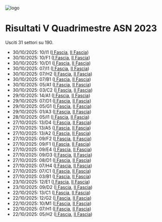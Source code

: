 ![logo](img/logo-2023.png)

# Risultati V Quadrimestre ASN 2023

Usciti 31 settori su 190.

- 30/10/2025: 10/I1 ([I Fascia](https://asn23.cineca.it/pubblico/miur/esito/10%252FI1/1/5), [II Fascia](https://asn23.cineca.it/pubblico/miur/esito/10%252FI1/2/5))
- 30/10/2025: 10/F1 ([I Fascia](https://asn23.cineca.it/pubblico/miur/esito/10%252FF1/1/5), [II Fascia](https://asn23.cineca.it/pubblico/miur/esito/10%252FF1/2/5))
- 30/10/2025: 10/D1 ([I Fascia](https://asn23.cineca.it/pubblico/miur/esito/10%252FD1/1/5), [II Fascia](https://asn23.cineca.it/pubblico/miur/esito/10%252FD1/2/5))
- 30/10/2025: 07/I1 ([I Fascia](https://asn23.cineca.it/pubblico/miur/esito/07%252FI1/1/5), [II Fascia](https://asn23.cineca.it/pubblico/miur/esito/07%252FI1/2/5))
- 30/10/2025: 07/H2 ([I Fascia](https://asn23.cineca.it/pubblico/miur/esito/07%252FH2/1/5), [II Fascia](https://asn23.cineca.it/pubblico/miur/esito/07%252FH2/2/5))
- 30/10/2025: 07/B1 ([I Fascia](https://asn23.cineca.it/pubblico/miur/esito/07%252FB1/1/5), [II Fascia](https://asn23.cineca.it/pubblico/miur/esito/07%252FB1/2/5))
- 30/10/2025: 05/A1 ([I Fascia](https://asn23.cineca.it/pubblico/miur/esito/05%252FA1/1/5), [II Fascia](https://asn23.cineca.it/pubblico/miur/esito/05%252FA1/2/5))
- 30/10/2025: 03/C2 ([I Fascia](https://asn23.cineca.it/pubblico/miur/esito/03%252FC2/1/5), [II Fascia](https://asn23.cineca.it/pubblico/miur/esito/03%252FC2/2/5))
- 29/10/2025: 14/A1 ([I Fascia](https://asn23.cineca.it/pubblico/miur/esito/14%252FA1/1/5), [II Fascia](https://asn23.cineca.it/pubblico/miur/esito/14%252FA1/2/5))
- 29/10/2025: 07/D1 ([I Fascia](https://asn23.cineca.it/pubblico/miur/esito/07%252FD1/1/5), [II Fascia](https://asn23.cineca.it/pubblico/miur/esito/07%252FD1/2/5))
- 29/10/2025: 05/G1 ([I Fascia](https://asn23.cineca.it/pubblico/miur/esito/05%252FG1/1/5), [II Fascia](https://asn23.cineca.it/pubblico/miur/esito/05%252FG1/2/5))
- 29/10/2025: 01/A3 ([I Fascia](https://asn23.cineca.it/pubblico/miur/esito/01%252FA3/1/5), [II Fascia](https://asn23.cineca.it/pubblico/miur/esito/01%252FA3/2/5))
- 28/10/2025: 05/I1 ([I Fascia](https://asn23.cineca.it/pubblico/miur/esito/05%252FI1/1/5), [II Fascia](https://asn23.cineca.it/pubblico/miur/esito/05%252FI1/2/5))
- 27/10/2025: 13/D4 ([I Fascia](https://asn23.cineca.it/pubblico/miur/esito/13%252FD4/1/5), [II Fascia](https://asn23.cineca.it/pubblico/miur/esito/13%252FD4/2/5))
- 27/10/2025: 13/A5 ([I Fascia](https://asn23.cineca.it/pubblico/miur/esito/13%252FA5/1/5), [II Fascia](https://asn23.cineca.it/pubblico/miur/esito/13%252FA5/2/5))
- 27/10/2025: 13/A2 ([I Fascia](https://asn23.cineca.it/pubblico/miur/esito/13%252FA2/1/5), [II Fascia](https://asn23.cineca.it/pubblico/miur/esito/13%252FA2/2/5))
- 27/10/2025: 09/F2 ([I Fascia](https://asn23.cineca.it/pubblico/miur/esito/09%252FF2/1/5), [II Fascia](https://asn23.cineca.it/pubblico/miur/esito/09%252FF2/2/5))
- 27/10/2025: 09/F1 ([I Fascia](https://asn23.cineca.it/pubblico/miur/esito/09%252FF1/1/5), [II Fascia](https://asn23.cineca.it/pubblico/miur/esito/09%252FF1/2/5))
- 27/10/2025: 09/E4 ([I Fascia](https://asn23.cineca.it/pubblico/miur/esito/09%252FE4/1/5), [II Fascia](https://asn23.cineca.it/pubblico/miur/esito/09%252FE4/2/5))
- 27/10/2025: 09/D3 ([I Fascia](https://asn23.cineca.it/pubblico/miur/esito/09%252FD3/1/5), [II Fascia](https://asn23.cineca.it/pubblico/miur/esito/09%252FD3/2/5))
- 27/10/2025: 08/D1 ([I Fascia](https://asn23.cineca.it/pubblico/miur/esito/08%252FD1/1/5), [II Fascia](https://asn23.cineca.it/pubblico/miur/esito/08%252FD1/2/5))
- 27/10/2025: 07/H4 ([I Fascia](https://asn23.cineca.it/pubblico/miur/esito/07%252FH4/1/5), [II Fascia](https://asn23.cineca.it/pubblico/miur/esito/07%252FH4/2/5))
- 27/10/2025: 07/C1 ([I Fascia](https://asn23.cineca.it/pubblico/miur/esito/07%252FC1/1/5), [II Fascia](https://asn23.cineca.it/pubblico/miur/esito/07%252FC1/2/5))
- 27/10/2025: 03/B1 ([I Fascia](https://asn23.cineca.it/pubblico/miur/esito/03%252FB1/1/5), [II Fascia](https://asn23.cineca.it/pubblico/miur/esito/03%252FB1/2/5))
- 23/10/2025: 12/E1 ([I Fascia](https://asn23.cineca.it/pubblico/miur/esito/12%252FE1/1/5), [II Fascia](https://asn23.cineca.it/pubblico/miur/esito/12%252FE1/2/5))
- 23/10/2025: 09/D2 ([I Fascia](https://asn23.cineca.it/pubblico/miur/esito/09%252FD2/1/5), [II Fascia](https://asn23.cineca.it/pubblico/miur/esito/09%252FD2/2/5))
- 22/10/2025: 13/C1 ([I Fascia](https://asn23.cineca.it/pubblico/miur/esito/13%252FC1/1/5), [II Fascia](https://asn23.cineca.it/pubblico/miur/esito/13%252FC1/2/5))
- 22/10/2025: 12/G2 ([I Fascia](https://asn23.cineca.it/pubblico/miur/esito/12%252FG2/1/5), [II Fascia](https://asn23.cineca.it/pubblico/miur/esito/12%252FG2/2/5))
- 22/10/2025: 10/M1 ([I Fascia](https://asn23.cineca.it/pubblico/miur/esito/10%252FM1/1/5), [II Fascia](https://asn23.cineca.it/pubblico/miur/esito/10%252FM1/2/5))
- 22/10/2025: 07/H1 ([I Fascia](https://asn23.cineca.it/pubblico/miur/esito/07%252FH1/1/5), [II Fascia](https://asn23.cineca.it/pubblico/miur/esito/07%252FH1/2/5))
- 22/10/2025: 05/H2 ([I Fascia](https://asn23.cineca.it/pubblico/miur/esito/05%252FH2/1/5), [II Fascia](https://asn23.cineca.it/pubblico/miur/esito/05%252FH2/2/5))
